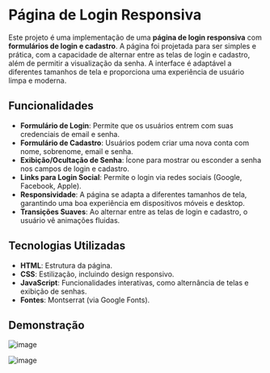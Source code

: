 # Página de Login Responsiva

Este projeto é uma implementação de uma **página de login responsiva** com **formulários de login e cadastro**. A página foi projetada para ser simples e prática, com a capacidade de alternar entre as telas de login e cadastro, além de permitir a visualização da senha. A interface é adaptável a diferentes tamanhos de tela e proporciona uma experiência de usuário limpa e moderna.

## Funcionalidades

- **Formulário de Login**: Permite que os usuários entrem com suas credenciais de email e senha.
- **Formulário de Cadastro**: Usuários podem criar uma nova conta com nome, sobrenome, email e senha.
- **Exibição/Ocultação de Senha**: Ícone para mostrar ou esconder a senha nos campos de login e cadastro.
- **Links para Login Social**: Permite o login via redes sociais (Google, Facebook, Apple).
- **Responsividade**: A página se adapta a diferentes tamanhos de tela, garantindo uma boa experiência em dispositivos móveis e desktop.
- **Transições Suaves**: Ao alternar entre as telas de login e cadastro, o usuário vê animações fluidas.

## Tecnologias Utilizadas

- **HTML**: Estrutura da página.
- **CSS**: Estilização, incluindo design responsivo.
- **JavaScript**: Funcionalidades interativas, como alternância de telas e exibição de senhas.
- **Fontes**: Montserrat (via Google Fonts).

## Demonstração

![image](https://github.com/user-attachments/assets/a2ec6a74-458b-4b88-be12-d63bcd02e4b7)

![image](https://github.com/user-attachments/assets/b7479290-96a2-4173-bf44-5f982a88364e)
